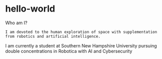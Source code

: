 # hello-world
Who am I?


	I am devoted to the human exploration of space with supplementation from robotics and artificial intelligence. 
I am currently a student at Southern New Hampshire University pursuing double concentrations in Robotica with AI and Cybersecurity
